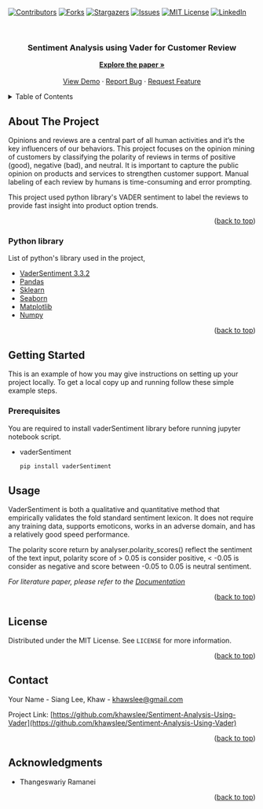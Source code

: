 <div id="top"></div>

[![Contributors][contributors-shield]][contributors-url]
[![Forks][forks-shield]][forks-url]
[![Stargazers][stars-shield]][stars-url]
[![Issues][issues-shield]][issues-url]
[![MIT License][license-shield]][license-url]
[![LinkedIn][linkedin-shield]][linkedin-url]

<!-- PROJECT LOGO -->
<br />
<div align="center">

  <h3 align="center">Sentiment Analysis using Vader for Customer Review</h3>

  <p align="center">
    <a href="https://github.com/khawslee/case-study-comparative-study/blob/main/Sentiment%20Analysis%20Using%20Vader%20for%20Customer%20Review.pdf"><strong>Explore the paper »</strong></a>
    <br />
    <br />
    <a href="https://github.com/khawslee/Sentiment-Analysis-Using-Vader">View Demo</a>
    ·
    <a href="https://github.com/khawslee/Sentiment-Analysis-Using-Vader/issues">Report Bug</a>
    ·
    <a href="https://github.com/khawslee/Sentiment-Analysis-Using-Vader/issues">Request Feature</a>
  </p>
</div>

<!-- TABLE OF CONTENTS -->
<details>
  <summary>Table of Contents</summary>
  <ol>
    <li>
      <a href="#about-the-project">About The Project</a>
      <ul>
        <li><a href="#built-with">Built With</a></li>
      </ul>
    </li>
    <li>
      <a href="#getting-started">Getting Started</a>
      <ul>
        <li><a href="#prerequisites">Prerequisites</a></li>
        <li><a href="#installation">Installation</a></li>
      </ul>
    </li>
    <li><a href="#usage">Usage</a></li>
    <li><a href="#license">License</a></li>
    <li><a href="#contact">Contact</a></li>
    <li><a href="#acknowledgments">Acknowledgments</a></li>
  </ol>
</details>



<!-- ABOUT THE PROJECT -->
## About The Project

Opinions and reviews are a central part of all human activities and it’s the key influencers of our behaviors. This project focuses on the opinion
mining of customers by classifying the polarity of reviews in terms of positive (good), negative (bad), and neutral. It is important to capture the public opinion on products and services to strengthen customer support. Manual labeling of each review by humans is time-consuming and error prompting.

This project used python library's VADER sentiment to label the reviews to provide fast insight into product option trends.

<p align="right">(<a href="#top">back to top</a>)</p>

### Python library

List of python's library used in the project,

* [VaderSentiment 3.3.2](https://pypi.org/project/vaderSentiment/)
* [Pandas](https://pypi.org/project/pandas/)
* [Sklearn](https://pypi.org/project/scikit-learn/)
* [Seaborn](https://pypi.org/project/seaborn/)
* [Matplotlib](https://matplotlib.org/)
* [Numpy](https://pypi.org/project/numpy/)

<p align="right">(<a href="#top">back to top</a>)</p>



<!-- GETTING STARTED -->
## Getting Started

This is an example of how you may give instructions on setting up your project locally.
To get a local copy up and running follow these simple example steps.

### Prerequisites

You are required to install vaderSentiment library before running jupyter notebook script.

* vaderSentiment
  ```sh
  pip install vaderSentiment
  ```

## Usage

VaderSentiment is both a qualitative and quantitative method that empirically validates the fold standard sentiment lexicon. It does not require any training data, supports emoticons, works in an adverse domain, and has a relatively good speed performance.

The polarity score return by analyser.polarity_scores() reflect the sentiment of the text input, polarity score of > 0.05 is consider positive, < -0.05 is consider as negative and score between -0.05 to 0.05 is neutral sentiment.

_For literature paper, please refer to the [Documentation](https://github.com/khawslee/case-study-comparative-study/blob/main/Sentiment%20Analysis%20Using%20Vader%20for%20Customer%20Review.pdf)_

<p align="right">(<a href="#top">back to top</a>)</p>


<!-- LICENSE -->
## License

Distributed under the MIT License. See `LICENSE` for more information.

<p align="right">(<a href="#top">back to top</a>)</p>

<!-- CONTACT -->
## Contact

Your Name - Siang Lee, Khaw - khawslee@gmail.com

Project Link: [https://github.com/khawslee/Sentiment-Analysis-Using-Vader](https://github.com/khawslee/Sentiment-Analysis-Using-Vader)

<p align="right">(<a href="#top">back to top</a>)</p>

<!-- ACKNOWLEDGMENTS -->
## Acknowledgments

* Thangeswariy Ramanei

<p align="right">(<a href="#top">back to top</a>)</p>


[contributors-shield]: https://img.shields.io/github/contributors/khawslee/Sentiment-Analysis-Using-Vader.svg?style=for-the-badge
[contributors-url]: https://github.com/khawslee/Sentiment-Analysis-Using-Vader/graphs/contributors
[forks-shield]: https://img.shields.io/github/forks/khawslee/Sentiment-Analysis-Using-Vader.svg?style=for-the-badge
[forks-url]: https://github.com/khawslee/Sentiment-Analysis-Using-Vader/network/members
[stars-shield]: https://img.shields.io/github/stars/khawslee/Sentiment-Analysis-Using-Vader.svg?style=for-the-badge
[stars-url]: https://github.com/khawslee/Sentiment-Analysis-Using-Vader/stargazers
[issues-shield]: https://img.shields.io/github/issues/khawslee/Sentiment-Analysis-Using-Vader.svg?style=for-the-badge
[issues-url]: https://github.com/khawslee/Sentiment-Analysis-Using-Vader/issues
[license-shield]: https://img.shields.io/github/license/khawslee/Sentiment-Analysis-Using-Vader.svg?style=for-the-badge
[license-url]: https://github.com/khawslee/Sentiment-Analysis-Using-Vader/blob/master/LICENSE.txt
[linkedin-shield]: https://img.shields.io/badge/-LinkedIn-black.svg?style=for-the-badge&logo=linkedin&colorB=555
[linkedin-url]: https://linkedin.com/in/khawslee
